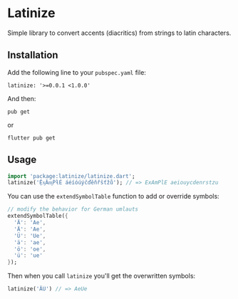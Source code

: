 
# Latinize

Simple library to convert accents (diacritics) from strings to latin characters.

## Installation

Add the following line to your `pubspec.yaml` file:
```
latinize: '>=0.0.1 <1.0.0'
```

And then:

```
pub get
```
or
```
flutter pub get
```

## Usage

```dart
import 'package:latinize/latinize.dart';
latinize('ỆᶍǍᶆṔƚÉ áéíóúýčďěňřšťžů'); // => ExAmPlE aeiouycdenrstzu
```

You can use the `extendSymbolTable` function to add or override symbols:

```dart
// modify the behavior for German umlauts
extendSymbolTable({
  'Ä': 'Ae', 
  'Ä': 'Ae', 
  'Ü': 'Ue', 
  'ä': 'ae', 
  'ö': 'oe', 
  'ü': 'ue'
});
```

Then when you call `latinize` you'll get the overwritten symbols:
```dart
latinize('ÄÜ') // => AeUe
```
